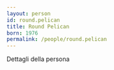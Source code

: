 ```yaml
---
layout: person
id: round.pelican
title: Round Pelican
born: 1976
permalink: /people/round.pelican
---
```


Dettagli della persona 